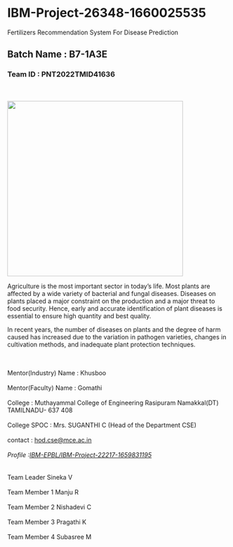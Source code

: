 # IBM-Project-26348-1660025535
Fertilizers Recommendation System For Disease Prediction
<!DOCTYPE>
<html>
<head>
  <h2>Batch Name : B7-1A3E</h2>
 <h3>Team ID : PNT2022TMID41636</h3>
  </head>
<br>
<br>
  <img src ="istockphoto-658291850.jpg" height="400" width="400">
  <p>
Agriculture is the most important sector in today’s life. Most plants are affected by a wide variety of bacterial and fungal diseases. Diseases on plants placed a major constraint on the production and a major threat to food security. Hence, early and accurate identification of plant diseases is essential to ensure high quantity and best quality.</p>


<P>In recent years, the number of diseases on plants and the degree of harm caused has increased due to the variation in pathogen varieties, changes in cultivation methods, and inadequate plant protection techniques. </p>


<br>
<br>
Mentor(Industry) Name : Khusboo
<br>
<br>
Mentor(Faculty)  Name : Gomathi
<br>
<br>
College : Muthayammal College of Engineering Rasipuram Namakkal(DT) TAMILNADU- 637 408
<br>
<br>
College SPOC : Mrs. SUGANTHI C (Head of the Department CSE)
<br>
<br>
contact : <a href="hod.cse@mce.ac.in">hod.cse@mce.ac.in</a>
<br>
<br> 
<address>Profile :<a href="https://github.com/IBM-EPBL/IBM-Project-22217-1659831195">IBM-EPBL/IBM-Project-22217-1659831195 </a>
</address>
<br>
<br>
Team Leader   Sineka V
<br>
<br>
Team Member 1 Manju R
<br>
<br>
Team Member 2 Nishadevi C
<br>
<br>
Team Member 3 Pragathi K
 <br>
 <br>
Team Member 4 Subasree M  
</html>
